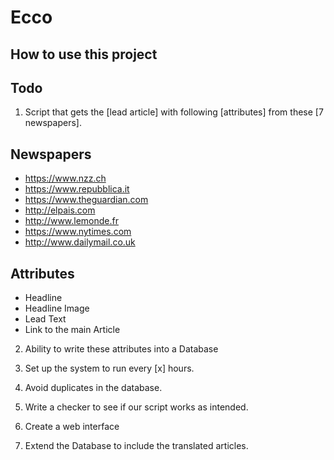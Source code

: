 # Ecco

## How to use this project


## Todo

1. Script that gets the [lead article] with following [attributes] from these [7 newspapers].

## Newspapers
- https://www.nzz.ch
- https://www.repubblica.it
- https://www.theguardian.com
- http://elpais.com
- http://www.lemonde.fr
- https://www.nytimes.com
- http://www.dailymail.co.uk

## Attributes
- Headline
- Headline Image
- Lead Text
- Link to the main Article

2. Ability to write these attributes into a Database

3. Set up the system to run every [x] hours.

4. Avoid duplicates in the database.

5. Write a checker to see if our script works as intended.

6. Create a web interface

7. Extend the Database to include the translated articles.
